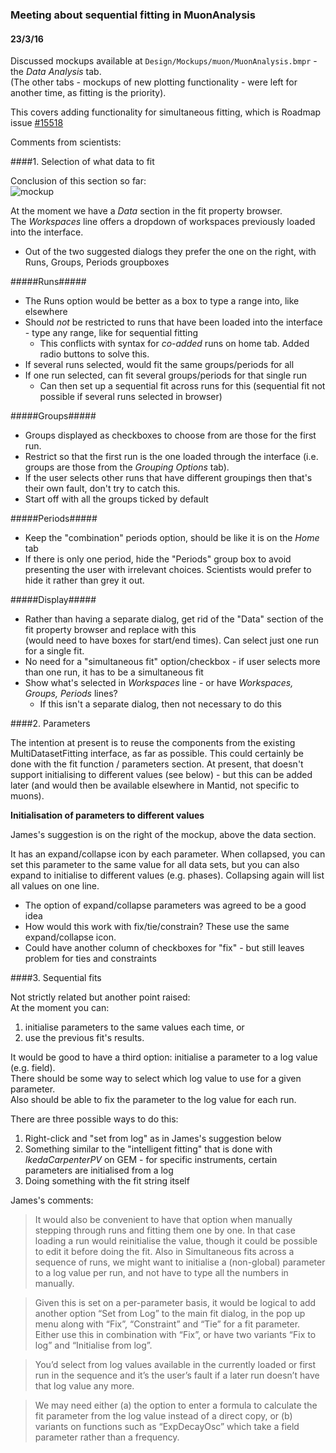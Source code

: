 ### Meeting about sequential fitting in MuonAnalysis ###
#### 23/3/16 ####

Discussed mockups available at `Design/Mockups/muon/MuonAnalysis.bmpr` - the _Data Analysis_ tab.  
(The other tabs - mockups of new plotting functionality - were left for another time, as fitting is the priority).

This covers adding functionality for simultaneous fitting, which is Roadmap issue [#15518](https://github.com/mantidproject/mantid/issues/15518)

Comments from scientists:  

####1. Selection of what data to fit  

  Conclusion of this section so far:  
![mockup](https://cloud.githubusercontent.com/assets/15363125/14645508/d6ba7586-064d-11e6-8b4f-91e89f2573f3.PNG)

  At the moment we have a _Data_ section in the fit property browser.  
  The _Workspaces_ line offers a dropdown of workspaces previously loaded into the interface.

  - Out of the two suggested dialogs they prefer the one on the right, with Runs, Groups, Periods groupboxes
  
  #####Runs#####
  - The Runs option would be better as a box to type a range into, like elsewhere   
  - Should *not* be restricted to runs that have been loaded into the interface - type any range, like for sequential fitting  
    - This conflicts with syntax for *co-added* runs on home tab. Added radio buttons to solve this.
  - If several runs selected, would fit the same groups/periods for all
  - If one run selected, can fit several groups/periods for that single run   
    - Can then set up a sequential fit across runs for this (sequential fit not possible if several runs selected in browser)   
  
  #####Groups#####
  - Groups displayed as checkboxes to choose from are those for the first run.  
  - Restrict so that the first run is the one loaded through the interface (i.e. groups are those from the _Grouping Options_ tab).   
  - If the user selects other runs that have different groupings then that's their own fault, don't try to catch this.     
  - Start off with all the groups ticked by default
  
  #####Periods#####
  - Keep the "combination" periods option, should be like it is on the _Home_ tab   
  - If there is only one period, hide the "Periods" group box to avoid presenting the user with irrelevant choices. Scientists would prefer to hide it rather than grey it out.

  #####Display#####
  - Rather than having a separate dialog, get rid of the "Data" section of the fit property browser and replace with this  
  (would need to have boxes for start/end times). Can select just one run for a single fit.
  - No need for a "simultaneous fit" option/checkbox - if user selects more than one run, it has to be a simultaneous fit
  - Show what's selected in _Workspaces_ line - or have *Workspaces, Groups, Periods* lines?
    - If this isn't a separate dialog, then not necessary to do this

####2. Parameters 

  The intention at present is to reuse the components from the existing MultiDatasetFitting interface, as far as possible.
  This could certainly be done with the fit function / parameters section.
  At present, that doesn't support initialising to different values (see below) - but this can be added later (and would then be available elsewhere in Mantid, not specific to muons).
  
  **Initialisation of parameters to different values**
  
  James's suggestion is on the right of the mockup, above the data section. 
  
  It has an expand/collapse icon by each parameter. When collapsed, you can set this parameter to the same value for all data sets, but you can also expand to initialise to different values (e.g. phases). Collapsing again will list all values on one line. 

  - The option of expand/collapse parameters was agreed to be a good idea 
  - How would this work with fix/tie/constrain? These use the same expand/collapse icon.
  - Could have another column of checkboxes for "fix" - but still leaves problem for ties and constraints

####3. Sequential fits

  Not strictly related but another point raised:  
  At the moment you can:
  1. initialise parameters to the same values each time, or 
  2. use the previous fit's results. 
  
It would be good to have a third option: initialise a parameter to a log value (e.g. field).  
There should be some way to select which log value to use for a given parameter.  
Also should be able to fix the parameter to the log value for each run.
  
There are three possible ways to do this:  
1. Right-click and "set from log" as in James's suggestion below  
2. Something similar to the "intelligent fitting" that is done with *IkedaCarpenterPV* on GEM - for specific instruments, certain parameters are initialised from a log  
3. Doing something with the fit string itself  

James's comments:
> It would also be convenient to have that option when manually stepping through runs and fitting them one by one. In that case   loading a run would reinitialise the value, though it could be possible to edit it before doing the fit. Also in Simultaneous fits across a sequence of runs, we might want to initialise a (non-global) parameter to a log value per run, and not have to type all the numbers in manually.

> Given this is set on a per-parameter basis, it would be logical to add another option “Set from Log” to the main fit dialog, in the pop up menu along with “Fix”, “Constraint” and “Tie” for a fit parameter. Either use this in combination with “Fix”, or have two variants “Fix to log” and “Initialise from log”.

> You’d select from log values available in the currently loaded or first run in the sequence and it’s the user’s fault if a later run doesn’t have that log value any more.

> We may need either (a) the option to enter a formula to calculate the fit parameter from the log value instead of a direct copy, or (b) variants on functions such as “ExpDecayOsc” which take a field parameter rather than a frequency.


